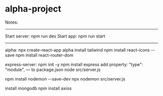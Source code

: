 # alpha-project

Notes:

**************************
Start server: npm run dev
Start app: npm run start
**************************

alpha:
npx create-react-app alpha
install tailwind
npm install react-icons --save
npm install react-router-dom

express-server:
npm init -y
npm install express
add property: "type": "module", — to package.json
node src/server.js

npm install nodemon --save-dev
npx nodemon src/server.js 

install mongodb
npm install axios

